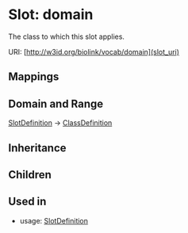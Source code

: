 # Slot: domain


The class to which this slot applies.

URI: [http://w3id.org/biolink/vocab/domain](slot_uri)
## Mappings

## Domain and Range

[SlotDefinition](SlotDefinition.md) -> [ClassDefinition](ClassDefinition.md)
## Inheritance

## Children

## Used in

 *  usage: [SlotDefinition](SlotDefinition.md)
